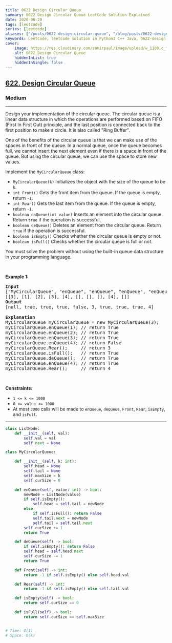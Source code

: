 ```yaml
---
title: 0622 Design Circular Queue
summary: 0622 Design Circular Queue LeetCode Solution Explained
date: 2020-06-20
tags: [leetcode]
series: [leetcode]
aliases: ["/posts/0622-design-circular-queue", "/blog/posts/0622-design-circular-queue", "/0622-design-circular-queue"]
keywords: LeetCode, leetcode solution in Python3 C++ Java, 0622-design-circular-queue solution
cover:
    image: https://res.cloudinary.com/samirpaul/image/upload/w_1100,c_fit,co_rgb:FFFFFF,l_text:Arial_70_bold:0622 Design Circular Queue/problem-solving.webp
    alt: 0622 Design Circular Queue
    hiddenInList: true
    hiddenInSingle: false
---
```



<h2><a href="https://leetcode.com/problems/design-circular-queue/">622. Design Circular Queue</a></h2><h3>Medium</h3><hr><div><p>Design your implementation of the circular queue. The circular queue is a linear data structure in which the operations are performed based on FIFO (First In First Out) principle, and the last position is connected back to the first position to make a circle. It is also called "Ring Buffer".</p>

<p>One of the benefits of the circular queue is that we can make use of the spaces in front of the queue. In a normal queue, once the queue becomes full, we cannot insert the next element even if there is a space in front of the queue. But using the circular queue, we can use the space to store new values.</p>

<p>Implement the <code>MyCircularQueue</code> class:</p>

<ul>
	<li><code>MyCircularQueue(k)</code> Initializes the object with the size of the queue to be <code>k</code>.</li>
	<li><code>int Front()</code> Gets the front item from the queue. If the queue is empty, return <code>-1</code>.</li>
	<li><code>int Rear()</code> Gets the last item from the queue. If the queue is empty, return <code>-1</code>.</li>
	<li><code>boolean enQueue(int value)</code> Inserts an element into the circular queue. Return <code>true</code> if the operation is successful.</li>
	<li><code>boolean deQueue()</code> Deletes an element from the circular queue. Return <code>true</code> if the operation is successful.</li>
	<li><code>boolean isEmpty()</code> Checks whether the circular queue is empty or not.</li>
	<li><code>boolean isFull()</code> Checks whether the circular queue is full or not.</li>
</ul>

<p>You must solve the problem without using the built-in queue data structure in your programming language.&nbsp;</p>

<p>&nbsp;</p>
<p><strong class="example">Example 1:</strong></p>

<pre><strong>Input</strong>
["MyCircularQueue", "enQueue", "enQueue", "enQueue", "enQueue", "Rear", "isFull", "deQueue", "enQueue", "Rear"]
[[3], [1], [2], [3], [4], [], [], [], [4], []]
<strong>Output</strong>
[null, true, true, true, false, 3, true, true, true, 4]

<strong>Explanation</strong>
MyCircularQueue myCircularQueue = new MyCircularQueue(3);
myCircularQueue.enQueue(1); // return True
myCircularQueue.enQueue(2); // return True
myCircularQueue.enQueue(3); // return True
myCircularQueue.enQueue(4); // return False
myCircularQueue.Rear();     // return 3
myCircularQueue.isFull();   // return True
myCircularQueue.deQueue();  // return True
myCircularQueue.enQueue(4); // return True
myCircularQueue.Rear();     // return 4
</pre>

<p>&nbsp;</p>
<p><strong>Constraints:</strong></p>

<ul>
	<li><code>1 &lt;= k &lt;= 1000</code></li>
	<li><code>0 &lt;= value &lt;= 1000</code></li>
	<li>At most <code>3000</code> calls will be made to&nbsp;<code>enQueue</code>, <code>deQueue</code>,&nbsp;<code>Front</code>,&nbsp;<code>Rear</code>,&nbsp;<code>isEmpty</code>, and&nbsp;<code>isFull</code>.</li>
</ul>
</div>

---




```python
class ListNode:
    def __init__(self, val):
        self.val = val
        self.next = None

class MyCircularQueue:

    def __init__(self, k: int):
        self.head = None
        self.tail = None
        self.maxSize = k
        self.curSize = 0

    def enQueue(self, value: int) -> bool:
        newNode = ListNode(value)
        if self.isEmpty(): 
            self.head = self.tail = newNode
        else:
            if self.isFull(): return False
            self.tail.next = newNode
            self.tail = self.tail.next
        self.curSize += 1
        return True

    def deQueue(self) -> bool:
        if self.isEmpty(): return False
        self.head = self.head.next
        self.curSize -= 1
        return True

    def Front(self) -> int:
        return -1 if self.isEmpty() else self.head.val

    def Rear(self) -> int:
        return -1 if self.isEmpty() else self.tail.val

    def isEmpty(self) -> bool:
        return self.curSize == 0

    def isFull(self) -> bool:
        return self.curSize == self.maxSize


# Time: O(1)
# Space: O(k)
```

